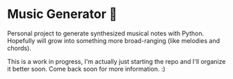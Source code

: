 # Music Generator :musical_note:

Personal project to generate synthesized musical notes with Python. Hopefully will grow into something more broad-ranging (like melodies and chords).

This is a work in progress, I'm actually just starting the repo and I'll organize it better soon.
Come back soon for more information. :)
